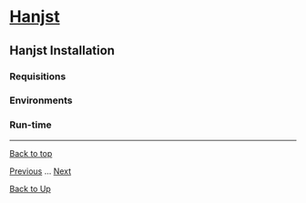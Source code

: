 # [Hanjst](/hanst/index)
## Hanjst Installation
### Requisitions

### Environments

### Run-time


----
[Back to top](/hanjst/hanjst-install)

[Previous](./what-is-hanjst) ... [Next]()

[Back to Up](/hanjst/index)

<!--stackedit_data:
eyJoaXN0b3J5IjpbMTQzNDMxMzUwNl19
-->